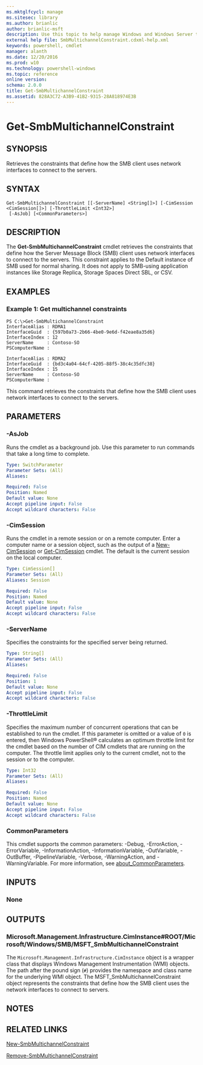 ```yaml
---
ms.mktglfcycl: manage
ms.sitesec: library
ms.author: brianlic
author: brianlic-msft
description: Use this topic to help manage Windows and Windows Server technologies with Windows PowerShell.
external help file: SmbMultichannelConstraint.cdxml-help.xml
keywords: powershell, cmdlet
manager: alanth
ms.date: 12/20/2016
ms.prod: w10
ms.technology: powershell-windows
ms.topic: reference
online version: 
schema: 2.0.0
title: Get-SmbMultichannelConstraint
ms.assetid: 828A3C72-A3B9-41B2-9315-28A818974E3B
---
```


# Get-SmbMultichannelConstraint

## SYNOPSIS
Retrieves the constraints that define how the SMB client uses network interfaces to connect to the servers.

## SYNTAX

```
Get-SmbMultichannelConstraint [[-ServerName] <String[]>] [-CimSession <CimSession[]>] [-ThrottleLimit <Int32>]
 [-AsJob] [<CommonParameters>]
```

## DESCRIPTION
The **Get-SmbMultichannelConstraint** cmdlet retrieves the constraints that define how the Server Message Block (SMB) client uses network interfaces to connect to the servers. This constraint applies to the Default instance of SMB used for normal sharing. It does not apply to SMB-using application instances like Storage Replica, Storage Spaces Direct SBL, or CSV.

## EXAMPLES

### Example 1: Get multichannel constraints
```
PS C:\>Get-SmbMultichannelConstraint
InterfaceAlias : RDMA1 
InterfaceGuid  : {597b0a73-2b66-4be0-9e6d-f42eae8a35d6} 
InterfaceIndex : 12 
ServerName     : Contoso-SO 
PSComputerName : 

InterfaceAlias : RDMA2 
InterfaceGuid  : {bd3c4a04-64cf-4205-88f5-38c4c35dfc38} 
InterfaceIndex : 15 
ServerName     : Contoso-SO 
PSComputerName :
```

This command retrieves the constraints that define how the SMB client uses network interfaces to connect to the servers.

## PARAMETERS

### -AsJob
Runs the cmdlet as a background job. Use this parameter to run commands that take a long time to complete.

```yaml
Type: SwitchParameter
Parameter Sets: (All)
Aliases: 

Required: False
Position: Named
Default value: None
Accept pipeline input: False
Accept wildcard characters: False
```

### -CimSession
Runs the cmdlet in a remote session or on a remote computer.
Enter a computer name or a session object, such as the output of a [New-CimSession](http://go.microsoft.com/fwlink/p/?LinkId=227967) or [Get-CimSession](http://go.microsoft.com/fwlink/p/?LinkId=227966) cmdlet.
The default is the current session on the local computer.

```yaml
Type: CimSession[]
Parameter Sets: (All)
Aliases: Session

Required: False
Position: Named
Default value: None
Accept pipeline input: False
Accept wildcard characters: False
```

### -ServerName
Specifies the constraints for the specified server being returned.

```yaml
Type: String[]
Parameter Sets: (All)
Aliases: 

Required: False
Position: 1
Default value: None
Accept pipeline input: False
Accept wildcard characters: False
```

### -ThrottleLimit
Specifies the maximum number of concurrent operations that can be established to run the cmdlet.
If this parameter is omitted or a value of `0` is entered, then Windows PowerShell® calculates an optimum throttle limit for the cmdlet based on the number of CIM cmdlets that are running on the computer.
The throttle limit applies only to the current cmdlet, not to the session or to the computer.

```yaml
Type: Int32
Parameter Sets: (All)
Aliases: 

Required: False
Position: Named
Default value: None
Accept pipeline input: False
Accept wildcard characters: False
```

### CommonParameters
This cmdlet supports the common parameters: -Debug, -ErrorAction, -ErrorVariable, -InformationAction, -InformationVariable, -OutVariable, -OutBuffer, -PipelineVariable, -Verbose, -WarningAction, and -WarningVariable. For more information, see [about_CommonParameters](http://go.microsoft.com/fwlink/?LinkID=113216).

## INPUTS

### None

## OUTPUTS

### Microsoft.Management.Infrastructure.CimInstance#ROOT/Microsoft/Windows/SMB/MSFT_SmbMultichannelConstraint
The `Microsoft.Management.Infrastructure.CimInstance` object is a wrapper class that displays Windows Management Instrumentation (WMI) objects.
The path after the pound sign (`#`) provides the namespace and class name for the underlying WMI object.
The MSFT_SmbMultichannelConstraint object represents the constraints that define how the SMB client uses the network interfaces to connect to servers.

## NOTES

## RELATED LINKS

[New-SmbMultichannelConstraint](./New-SmbMultichannelConstraint.md)

[Remove-SmbMultichannelConstraint](./Remove-SmbMultichannelConstraint.md)

